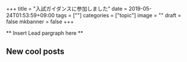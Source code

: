 +++
title =  "入試ガイダンスに参加しました"
date = 2019-05-24T01:53:59+09:00
tags = [""]
categories = ["topic"]
image = ""
draft = false
mkbanner = false
+++

** Insert Lead pargraph here **


## New cool posts


